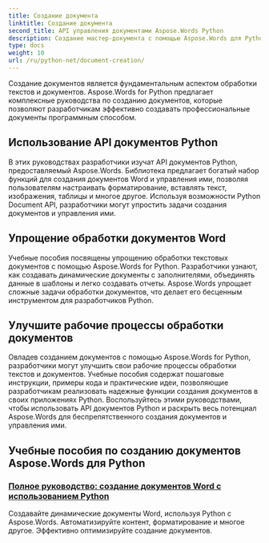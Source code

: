 ```yaml
---
title: Создание документа
linktitle: Создание документа
second_title: API управления документами Aspose.Words Python
description: Создание мастер-документа с помощью Aspose.Words для Python. Создавайте динамические документы, настраивайте форматирование и оптимизируйте обработку текстовых документов.
type: docs
weight: 10
url: /ru/python-net/document-creation/
---
```


Создание документов является фундаментальным аспектом обработки текстов и документов. Aspose.Words for Python предлагает комплексные руководства по созданию документов, которые позволяют разработчикам эффективно создавать профессиональные документы программным способом.

## Использование API документов Python

В этих руководствах разработчики изучат API документов Python, предоставляемый Aspose.Words. Библиотека предлагает богатый набор функций для создания документов Word и управления ими, позволяя пользователям настраивать форматирование, вставлять текст, изображения, таблицы и многое другое. Используя возможности Python Document API, разработчики могут упростить задачи создания документов и управления ими.

## Упрощение обработки документов Word

Учебные пособия посвящены упрощению обработки текстовых документов с помощью Aspose.Words for Python. Разработчики узнают, как создавать динамические документы с заполнителями, объединять данные в шаблоны и легко создавать отчеты. Aspose.Words упрощает сложные задачи обработки документов, что делает его бесценным инструментом для разработчиков Python.

## Улучшите рабочие процессы обработки документов

Овладев созданием документов с помощью Aspose.Words for Python, разработчики могут улучшить свои рабочие процессы обработки текстов и документов. Учебные пособия содержат пошаговые инструкции, примеры кода и практические идеи, позволяющие разработчикам реализовать надежные функции создания документов в своих приложениях Python. Воспользуйтесь этими руководствами, чтобы использовать API документов Python и раскрыть весь потенциал Aspose.Words для беспрепятственного создания документов и управления ими.

## Учебные пособия по созданию документов Aspose.Words для Python
### [Полное руководство: создание документов Word с использованием Python](./creating-word-documents-using-python/)
Создавайте динамические документы Word, используя Python с Aspose.Words. Автоматизируйте контент, форматирование и многое другое. Эффективно оптимизируйте создание документов.